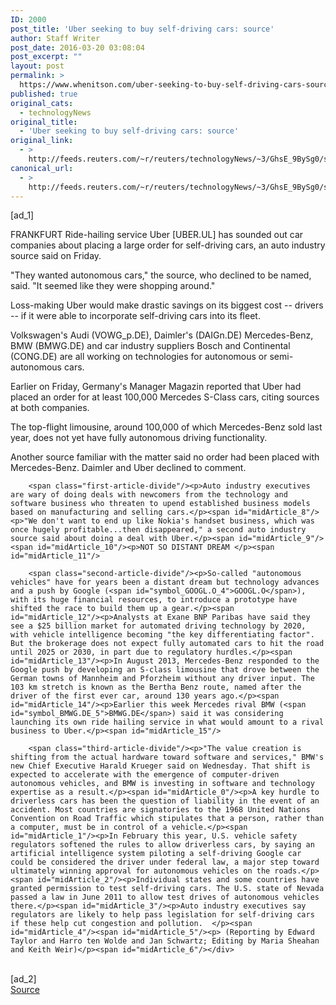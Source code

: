 ```yaml
---
ID: 2000
post_title: 'Uber seeking to buy self-driving cars: source'
author: Staff Writer
post_date: 2016-03-20 03:08:04
post_excerpt: ""
layout: post
permalink: >
  https://www.whenitson.com/uber-seeking-to-buy-self-driving-cars-source/
published: true
original_cats:
  - technologyNews
original_title:
  - 'Uber seeking to buy self-driving cars: source'
original_link:
  - >
    http://feeds.reuters.com/~r/reuters/technologyNews/~3/GhsE_9BySg0/story01.htm
canonical_url:
  - >
    http://feeds.reuters.com/~r/reuters/technologyNews/~3/GhsE_9BySg0/story01.htm
---
```

 [ad_1]
<br><div id="articleText">
<span id="midArticle_start"/>

<span id="midArticle_0"/><span class="focusParagraph" readability="4"><p><span class="articleLocation">FRANKFURT</span> Ride-hailing service Uber [UBER.UL] has sounded out car companies about placing a large order for self-driving cars, an auto industry source said on Friday.</p></span><span id="midArticle_1"/><p>"They wanted autonomous cars," the source, who declined to be named, said. "It seemed like they were shopping around."</p><span id="midArticle_2"/><p>Loss-making Uber would make drastic savings on its biggest cost -- drivers -- if it were able to incorporate self-driving cars into its fleet.</p><span id="midArticle_3"/><p>Volkswagen's Audi (<span id="symbol_VOWG_p.DE_0">VOWG_p.DE</span>), Daimler's (<span id="symbol_DAIGn.DE_1">DAIGn.DE</span>) Mercedes-Benz, BMW (<span id="symbol_BMWG.DE_2">BMWG.DE</span>) and car industry suppliers Bosch and Continental (<span id="symbol_CONG.DE_3">CONG.DE</span>) are all working on technologies for autonomous or semi-autonomous cars.</p><span id="midArticle_4"/><p>Earlier on Friday, Germany's Manager Magazin reported that Uber had placed an order for at least 100,000 Mercedes S-Class cars, citing sources at both companies.</p><span id="midArticle_5"/><p>The top-flight limousine, around 100,000 of which Mercedes-Benz sold last year, does not yet have fully autonomous driving functionality.</p><span id="midArticle_6"/><p>Another source familiar with the matter said no order had been placed with Mercedes-Benz. Daimler and Uber declined to comment.</p><span id="midArticle_7"/>
        
        <span class="first-article-divide"/><p>Auto industry executives are wary of doing deals with newcomers from the technology and software business who threaten to upend established business models based on manufacturing and selling cars.</p><span id="midArticle_8"/><p>"We don't want to end up like Nokia's handset business, which was once hugely profitable...then disappeared," a second auto industry source said about doing a deal with Uber.</p><span id="midArticle_9"/><span id="midArticle_10"/><p>NOT SO DISTANT DREAM </p><span id="midArticle_11"/>
        
        <span class="second-article-divide"/><p>So-called "autonomous vehicles" have for years been a distant dream but technology advances and a push by Google (<span id="symbol_GOOGL.O_4">GOOGL.O</span>), with its huge financial resources, to introduce a prototype have shifted the race to build them up a gear.</p><span id="midArticle_12"/><p>Analysts at Exane BNP Paribas have said they see a $25 billion market for automated driving technology by 2020, with vehicle intelligence becoming "the key differentiating factor". But the brokerage does not expect fully automated cars to hit the road until 2025 or 2030, in part due to regulatory hurdles.</p><span id="midArticle_13"/><p>In August 2013, Mercedes-Benz responded to the Google push by developing an S-class limousine that drove between the German towns of Mannheim and Pforzheim without any driver input. The 103 km stretch is known as the Bertha Benz route, named after the driver of the first ever car, around 130 years ago.</p><span id="midArticle_14"/><p>Earlier this week Mercedes rival BMW (<span id="symbol_BMWG.DE_5">BMWG.DE</span>) said it was considering launching its own ride hailing service in what would amount to a rival business to Uber.</p><span id="midArticle_15"/>
        
        <span class="third-article-divide"/><p>"The value creation is shifting from the actual hardware toward software and services," BMW's new Chief Executive Harald Krueger said on Wednesday. That shift is expected to accelerate with the emergence of computer-driven autonomous vehicles, and BMW is investing in software and technology expertise as a result.</p><span id="midArticle_0"/><p>A key hurdle to driverless cars has been the question of liability in the event of an accident. Most countries are signatories to the 1968 United Nations Convention on Road Traffic which stipulates that a person, rather than a computer, must be in control of a vehicle.</p><span id="midArticle_1"/><p>In February this year, U.S. vehicle safety regulators softened the rules to allow driverless cars, by saying an artificial intelligence system piloting a self-driving Google car could be considered the driver under federal law, a major step toward ultimately winning approval for autonomous vehicles on the roads.</p><span id="midArticle_2"/><p>Individual states and some countries have granted permission to test self-driving cars. The U.S. state of Nevada passed a law in June 2011 to allow test drives of autonomous vehicles there.</p><span id="midArticle_3"/><p>Auto industry executives say regulators are likely to help pass legislation for self-driving cars if these help cut congestion and pollution.  </p><span id="midArticle_4"/><span id="midArticle_5"/><p> (Reporting by Edward Taylor and Harro ten Wolde and Jan Schwartz; Editing by Maria Sheahan and Keith Weir)</p><span id="midArticle_6"/></div>
<br>[ad_2]
<br><a href="http://feeds.reuters.com/~r/reuters/technologyNews/~3/GhsE_9BySg0/story01.htm">Source </a>